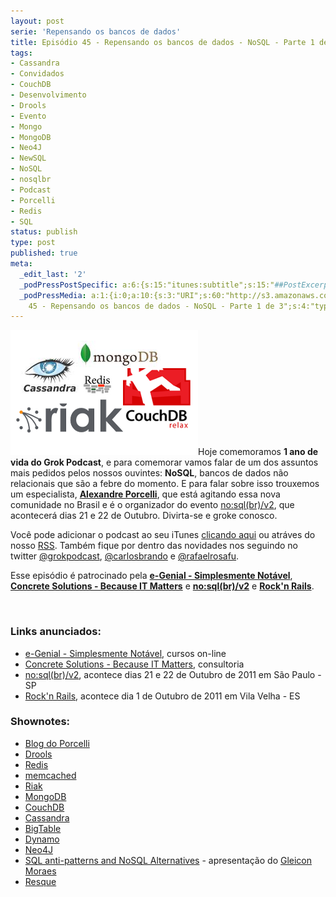 ```yaml
---
layout: post
serie: 'Repensando os bancos de dados'
title: Episódio 45 - Repensando os bancos de dados - NoSQL - Parte 1 de 3
tags:
- Cassandra
- Convidados
- CouchDB
- Desenvolvimento
- Drools
- Evento
- Mongo
- MongoDB
- Neo4J
- NewSQL
- NoSQL
- nosqlbr
- Podcast
- Porcelli
- Redis
- SQL
status: publish
type: post
published: true
meta:
  _edit_last: '2'
  _podPressPostSpecific: a:6:{s:15:"itunes:subtitle";s:15:"##PostExcerpt##";s:14:"itunes:summary";s:15:"##PostExcerpt##";s:15:"itunes:keywords";s:17:"##WordPressCats##";s:13:"itunes:author";s:10:"##Global##";s:15:"itunes:explicit";s:7:"Default";s:12:"itunes:block";s:7:"Default";}
  _podPressMedia: a:1:{i:0;a:10:{s:3:"URI";s:60:"http://s3.amazonaws.com/grokpodcast/grokpodcast-45-nosql.mp3";s:5:"title";s:67:"Episódio
    45 - Repensando os bancos de dados - NoSQL - Parte 1 de 3";s:4:"type";s:9:"audio_mp3";s:4:"size";s:8:"18924715";s:8:"duration";s:5:"19:39";s:12:"previewImage";s:77:"http://grokpodcast.com/wp-content/plugins/podpress/images/vpreview_center.png";s:10:"dimensionW";s:1:"0";s:10:"dimensionH";s:1:"0";s:3:"rss";s:2:"on";s:4:"atom";s:2:"on";}}
---
```

<img class="alignleft size-full wp-image-209" title="NoSQL Databases" src="/images/2011/09/nosql-databases.png" alt="" width="300" height="200" />Hoje comemoramos <strong>1 ano de vida do Grok Podcast</strong>, e para comemorar vamos falar de um dos assuntos mais pedidos pelos nossos ouvintes: <strong>NoSQL</strong>, bancos de dados não relacionais que são a febre do momento. E para falar sobre isso trouxemos um especialista, <strong><a href="http://twitter.com/porcelli" target="_blank">Alexandre Porcelli</a></strong>, que está agitando essa nova comunidade no Brasil e é o organizador do evento <a href="http://nosqlbr.com" target="_blank">no:sql(br)/v2</a>, que acontecerá dias 21 e 22 de Outubro. Divirta-se e groke conosco.

Você pode adicionar o podcast ao seu iTunes <a href="http://itunes.apple.com/us/podcast/grok-podcast/id393122038" target="_blank">clicando aqui</a> ou atráves do nosso <a href="http://grokpodcast.com/feed/" target="_blank">RSS</a>. Também fique por dentro das novidades nos seguindo no twitter <a href="http://twitter.com/GrokPodcast" target="_blank">@grokpodcast</a>, <a href="http://twitter.com/#!/carlosbrando" target="_blank">@carlosbrando</a> e <a href="http://twitter.com/#!/rafaelrosafu" target="_blank">@rafaelrosafu</a>.

Esse episódio é patrocinado pela <strong><a href="http://www.egenial.com.br" target="_blank">e-Genial - Simplesmente Notável</a></strong>, <strong><a href="http://www.concretesolutions.com.br" target="_blank">Concrete Solutions - Because IT Matters</a></strong> e <strong><a href="http://nosqlbr.com" target="_blank">no:sql(br)/v2</a></strong> e <strong><a href="http://www.rockandrails.com.br" target="_blank">Rock'n Rails</a></strong>.

&nbsp;
<h3>Links anunciados:</h3>
<ul>
	<li><a href="http://www.egenial.com.br" target="_blank">e-Genial - Simplesmente Notável</a>, cursos on-line</li>
	<li><a href="http://www.concretesolutions.com.br" target="_blank">Concrete Solutions - Because IT Matters</a>, consultoria</li>
	<li><a href="http://www.nosqlbr.com" target="_blank">no:sql(br)/v2</a>, acontece dias 21 e 22 de Outubro de 2011 em São Paulo - SP</li>
	<li><a href="http://www.rockandrails.com.br" target="_blank">Rock'n Rails</a>, acontece dia 1 de Outubro de 2011 em Vila Velha - ES</li>
</ul>
<h3>Shownotes:</h3>
<ul>
	<li><a href="http://www.porcelli.com.br/" target="_blank">Blog do Porcelli</a></li>
	<li><a href="http://www.jboss.org/drools" target="_blank">Drools</a></li>
	<li><a href="http://redis.io/" target="_blank">Redis</a></li>
	<li><a href="http://memcached.org" target="_blank">memcached</a></li>
	<li><a href="http://basho.com/Riak.html" target="_blank">Riak</a></li>
	<li><a href="http://www.mongodb.org/" target="_blank">MongoDB</a></li>
	<li><a href="http://couchdb.apache.org/" target="_blank">CouchDB</a></li>
	<li><a href="http://cassandra.apache.org/" target="_blank">Cassandra</a></li>
	<li><a href="http://labs.google.com/papers/bigtable.html" target="_blank">BigTable</a></li>
	<li><a href="http://en.wikipedia.org/wiki/Dynamo_(storage_system)" target="_blank">Dynamo</a></li>
	<li><a href="http://neo4j.org" target="_blank">Neo4J</a></li>
	<li><a href="http://www.nosqldatabases.com/main/2010/5/24/sql-anti-patterns-and-nosql-alternatives.html" target="_blank">SQL anti-patterns and NoSQL Alternatives</a> - apresentação do <a href="http://twitter.com/gleicon" target="_blank">Gleicon Moraes</a></li>
	<li><a href="https://github.com/defunkt/resque" target="_blank">Resque</a></li>
</ul>
